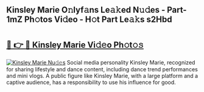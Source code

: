## Kinsley Marie O𝚗lyf𝚊ns Le𝚊𝚔ed N𝚞𝚍es - Part-1mZ Ph𝚘tos Vi𝚍eo - H𝚘t Part Le𝚊𝚔s s2Hbd

# <h2><a href="http://hf1zfgo.feru.top/?c=Kinsley+Marie">🔗 👉 🔴 Kinsley Marie Vi𝚍𝚎o Ph𝚘t𝚘𝚜</a></h2>

[![Kinsley Marie Nu𝚍𝚎s](https://i.imgur.com/0TWrTi3.gif)](http://hf1zfgo.feru.top/?c=Kinsley+Marie)
Social media personality Kinsley Marie, recognized for sharing lifestyle and dance content, including dance trend performances and mini vlogs. A public figure like Kinsley Marie, with a large platform and a captive audience, has a responsibility to use his influence for good. 
